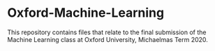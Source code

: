 # Oxford-Machine-Learning
This repository contains files that relate to the final submission of the Machine Learning class at Oxford University, Michaelmas Term 2020.
